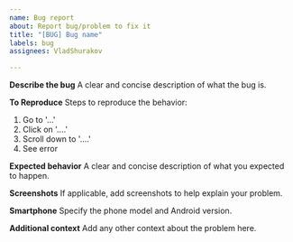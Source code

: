 ```yaml
---
name: Bug report
about: Report bug/problem to fix it
title: "[BUG] Bug name"
labels: bug
assignees: VladShurakov

---
```


**Describe the bug**
A clear and concise description of what the bug is.

**To Reproduce**
Steps to reproduce the behavior:
1. Go to '...'
2. Click on '....'
3. Scroll down to '....'
4. See error

**Expected behavior**
A clear and concise description of what you expected to happen.

**Screenshots**
If applicable, add screenshots to help explain your problem.

**Smartphone**
Specify the phone model and Android version.

**Additional context**
Add any other context about the problem here.
